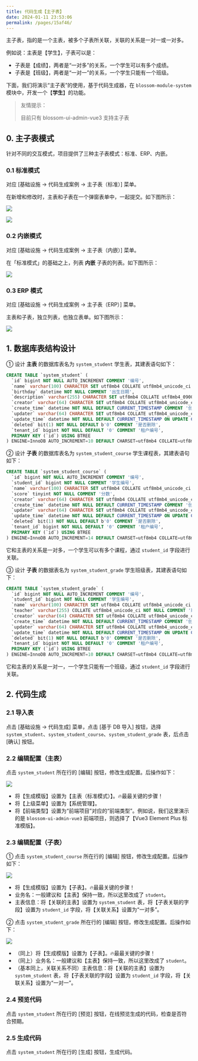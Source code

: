 ```yaml
---
title: 代码生成【主子表】
date: 2024-01-11 23:53:06
permalink: /pages/15af46/
---
```


主子表，指的是一个主表，被多个子表所关联，关联的关系是一对一或一对多。

例如说：主表是【学生】，子表可以是：

- 子表是【成绩】，两者是“一对多”的关系，一个学生可以有多个成绩。
- 子表是【班级】，两者是“一对一”的关系，一个学生只能有一个班级。

下面，我们将演示“主子表”的使用，基于代码生成器，在 `blossom-module-system` 模块中，开发一个【**学生**】的功能。

> 友情提示：
>
> 目前只有 blossom-ui-admin-vue3 支持主子表

## 0. 主子表模式

针对不同的交互模式，项目提供了三种主子表模式：标准、ERP、内嵌。

### 0.1 标准模式

对应 [基础设施 -> 代码生成案例 -> 主子表（标准）] 菜单。

在新增和修改时，主表和子表在一个弹窗表单中，一起提交。如下图所示：

![](https://ximu233.oss-cn-shenzhen.aliyuncs.com/econets-vue/master_slave_table_1.png)

![](https://ximu233.oss-cn-shenzhen.aliyuncs.com/econets-vue/master_slave_table_2.png)

### 0.2 内嵌模式

对应 [基础设施 -> 代码生成案例 -> 主子表（内嵌）] 菜单。

在「标准模式」的基础之上，列表 **内嵌** 子表的列表。如下图所示：

![](https://ximu233.oss-cn-shenzhen.aliyuncs.com/econets-vue/master_slave_table_3.png)

### 0.3 ERP 模式

对应 [基础设施 -> 代码生成案例 -> 主子表（ERP）] 菜单。

主表和子表，独立列表，也独立表单。如下图所示：

![](https://ximu233.oss-cn-shenzhen.aliyuncs.com/econets-vue/master_slave_table_4.png)

## 1. 数据库表结构设计

① 设计 **主表** 的数据库表名为 `system_student` 学生表，其建表语句如下：

```sql
CREATE TABLE `system_student` (
  `id` bigint NOT NULL AUTO_INCREMENT COMMENT '编号',
  `name` varchar(100) CHARACTER SET utf8mb4 COLLATE utf8mb4_unicode_ci NOT NULL DEFAULT '' COMMENT '名字',
  `birthday` datetime NOT NULL COMMENT '出生日期',
  `description` varchar(255) CHARACTER SET utf8mb4 COLLATE utf8mb4_0900_ai_ci NOT NULL COMMENT '简介',
  `creator` varchar(64) CHARACTER SET utf8mb4 COLLATE utf8mb4_unicode_ci DEFAULT '' COMMENT '创建者',
  `create_time` datetime NOT NULL DEFAULT CURRENT_TIMESTAMP COMMENT '创建时间',
  `updater` varchar(64) CHARACTER SET utf8mb4 COLLATE utf8mb4_unicode_ci DEFAULT '' COMMENT '更新者',
  `update_time` datetime NOT NULL DEFAULT CURRENT_TIMESTAMP ON UPDATE CURRENT_TIMESTAMP COMMENT '更新时间',
  `deleted` bit(1) NOT NULL DEFAULT b'0' COMMENT '是否删除',
  `tenant_id` bigint NOT NULL DEFAULT '0' COMMENT '租户编号',
  PRIMARY KEY (`id`) USING BTREE
) ENGINE=InnoDB AUTO_INCREMENT=10 DEFAULT CHARSET=utf8mb4 COLLATE=utf8mb4_unicode_ci COMMENT='学生表';
```

② 设计 **子表** 的数据库表名为 `system_student_course` 学生课程表，其建表语句如下：

```sql
CREATE TABLE `system_student_course` (
  `id` bigint NOT NULL AUTO_INCREMENT COMMENT '编号',
  `student_id` bigint NOT NULL COMMENT '学生编号',
  `name` varchar(100) CHARACTER SET utf8mb4 COLLATE utf8mb4_unicode_ci NOT NULL DEFAULT '' COMMENT '名字',
  `score` tinyint NOT NULL COMMENT '分数',
  `creator` varchar(64) CHARACTER SET utf8mb4 COLLATE utf8mb4_unicode_ci DEFAULT '' COMMENT '创建者',
  `create_time` datetime NOT NULL DEFAULT CURRENT_TIMESTAMP COMMENT '创建时间',
  `updater` varchar(64) CHARACTER SET utf8mb4 COLLATE utf8mb4_unicode_ci DEFAULT '' COMMENT '更新者',
  `update_time` datetime NOT NULL DEFAULT CURRENT_TIMESTAMP ON UPDATE CURRENT_TIMESTAMP COMMENT '更新时间',
  `deleted` bit(1) NOT NULL DEFAULT b'0' COMMENT '是否删除',
  `tenant_id` bigint NOT NULL DEFAULT '0' COMMENT '租户编号',
  PRIMARY KEY (`id`) USING BTREE
) ENGINE=InnoDB AUTO_INCREMENT=14 DEFAULT CHARSET=utf8mb4 COLLATE=utf8mb4_unicode_ci COMMENT='学生课程表';
```

它和主表的关系是一对多，一个学生可以有多个课程，通过 `student_id` 字段进行关联。

③ 设计 **子表** 的数据表名为 `system_student_grade` 学生班级表，其建表语句如下：

```sql
CREATE TABLE `system_student_grade` (
  `id` bigint NOT NULL AUTO_INCREMENT COMMENT '编号',
  `student_id` bigint NOT NULL COMMENT '学生编号',
  `name` varchar(100) CHARACTER SET utf8mb4 COLLATE utf8mb4_unicode_ci NOT NULL DEFAULT '' COMMENT '名字',
  `teacher` varchar(255) COLLATE utf8mb4_unicode_ci NOT NULL COMMENT '班主任',
  `creator` varchar(64) CHARACTER SET utf8mb4 COLLATE utf8mb4_unicode_ci DEFAULT '' COMMENT '创建者',
  `create_time` datetime NOT NULL DEFAULT CURRENT_TIMESTAMP COMMENT '创建时间',
  `updater` varchar(64) CHARACTER SET utf8mb4 COLLATE utf8mb4_unicode_ci DEFAULT '' COMMENT '更新者',
  `update_time` datetime NOT NULL DEFAULT CURRENT_TIMESTAMP ON UPDATE CURRENT_TIMESTAMP COMMENT '更新时间',
  `deleted` bit(1) NOT NULL DEFAULT b'0' COMMENT '是否删除',
  `tenant_id` bigint NOT NULL DEFAULT '0' COMMENT '租户编号',
  PRIMARY KEY (`id`) USING BTREE
) ENGINE=InnoDB AUTO_INCREMENT=10 DEFAULT CHARSET=utf8mb4 COLLATE=utf8mb4_unicode_ci COMMENT='学生班级表';
```

它和主表的关系是一对一，一个学生只能有一个班级，通过 `student_id` 字段进行关联。

## 2. 代码生成

### 2.1 导入表

点击 [基础设施 -> 代码生成] 菜单，点击 [基于 DB 导入] 按钮，选择 `system_student`、`system_student_course`、`system_student_grade` 表，后点击 [确认] 按钮。

### 2.2 编辑配置（主表）

点击 `system_student` 所在行的 [编辑] 按钮，修改生成配置。后操作如下：

![](https://ximu233.oss-cn-shenzhen.aliyuncs.com/econets-vue/master_slave_table_5.png)

- 将【生成模版】设置为【主表（标准模式）】。🔥最最关键的步骤！
- 将【上级菜单】设置为【系统管理】。
- 将【前端类型】设置为“前端项目”对应的“前端类型”。例如说，我们这里演示的是 `blossom-ui-admin-vue3` 前端项目，则选择了【Vue3 Element Plus 标准模版】。

### 2.3 编辑配置（子表）

① 点击 `system_student_course` 所在行的 [编辑] 按钮，修改生成配置。后操作如下：

![](https://ximu233.oss-cn-shenzhen.aliyuncs.com/econets-vue/master_slave_table_6.png)

- 将【生成模版】设置为【子表】。🔥最最关键的步骤！
- 业务名：一般建议和【主表】保持一致，所以这里改成了 `student`。
- 主表信息：将【关联的主表】设置为 `system_student` 表，将【子表关联的字段】设置为 `student_id` 字段，将【关联关系】设置为“一对多”。

② 点击 `system_student_grade` 所在行的 [编辑] 按钮，修改生成配置。后操作如下：

![](https://ximu233.oss-cn-shenzhen.aliyuncs.com/econets-vue/master_slave_table_7.png)

- （同上）将【生成模版】设置为【子表】。🔥最最关键的步骤！
- （同上）业务名：一般建议和【主表】保持一致，所以这里改成了 `student`。
- （基本同上，关联关系不同）主表信息：将【关联的主表】设置为 `system_student` 表，将【子表关联的字段】设置为 `student_id` 字段，将【关联关系】设置为“一对一”。

### 2.4 预览代码

点击 `system_student` 所在行的 [预览] 按钮，在线预览生成的代码，检查是否符合预期。

### 2.5 生成代码

点击 `system_student` 所在行的 [生成] 按钮，生成代码。

